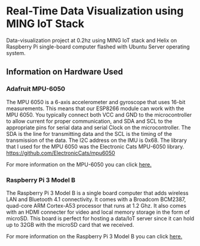 # Real-Time Data Visualization using MING IoT Stack
Data-visualization project at 0.2hz using MING IoT stack and Helix on Raspberry Pi single-board computer flashed with Ubuntu Server operating system.

## Information on Hardware Used

### Adafruit MPU-6050

The MPU 6050 is a 6-axis accelerometer and gyroscope that uses 16-bit measurements. This means that our ESP8266 module can work with the MPU 6050. You typically connect both VCC and GND to the microcontroller to allow current for proper communication, and SDA and SCL to the appropriate pins for serial data and serial Clock on the microcontroller. The SDA is the line for transmitting data and the SCL is the timing of the transmission of the data. The I2C address on the IMU is 0x68. The library that I used for the MPU 6050 was the Electronic Cats MPU-6050 library. https://github.com/ElectronicCats/mpu6050

For more information on the MPU-6050 you can click <a href="https://invensense.tdk.com/wp-content/uploads/2015/02/MPU-6000-Datasheet1.pdf" target="_blank">here.</a>

### Raspberry Pi 3 Model B

The Raspberry Pi 3 Model B is a single board computer that adds wireless LAN and Bluetooth 4.1 connectivity. It comes with a Broadcom BCM2387, quad-core ARM Cortex-A53 processor that runs at 1.2 Ghz. It also comes with an HDMI connecter for video and local memory storage in the form of microSD. This board is perfect for hosting a data/IoT server since it can hold up to 32GB with the microSD card that we received.

For more information on the Raspberry Pi 3 Model B you can click <a href="https://us.rs-online.com/m/d/4252b1ecd92888dbb9d8a39b536e7bf2.pdf?srsltid=AfmBOooFU4ZGljZ3GYlqCJjr7USwgSgOPvigFI2DjveNFrXGUp18ZZSt" target="_blank">here.</a>
